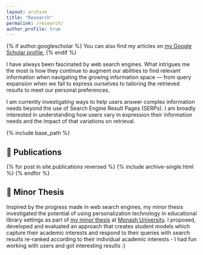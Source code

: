 ```yaml
---
layout: archive
title: "Research"
permalink: /research/
author_profile: true
---
```


{% if author.googlescholar %}
  You can also find my articles on <u><a href="{{author.googlescholar}}">my Google Scholar profile</a>.</u>
{% endif %}

I have always been fascinated by web search engines. What intrigues me the most is how they continue to augment our abilities to find relevant information when navigating the growing information space — from query expansion when we fail to express ourselves to tailoring the retrieved results to meet our personal preferences. 

I am currently investigating ways to help users answer complex information needs beyond the use of Search Engine Result Pages (SERPs). I am broadly interested in understanding how users vary in expression their information needs and the impact of that variations on retrieval. 


{% include base_path %}
## 📑 Publications
{% for post in site.publications reversed %}
  {% include archive-single.html %}
{% endfor %}

## 📜 Minor Thesis
Inspired by the progress made in web search engines, my minor thesis investigated the potential of using personalization technology in educational library settings as part of [my minor thesis](https://www.dropbox.com/s/gci7ke6ar8rwzc3/MarwahAlaofi-MinorThesis.pdf?dl=0) at [Monash University](https://www.monash.edu). I proposed, developed and evaluated an approach that creates student models which capture their academic interests and respond to their queries with search results re-ranked according to their individual academic interests - I had fun working with users and got interesting results :)
